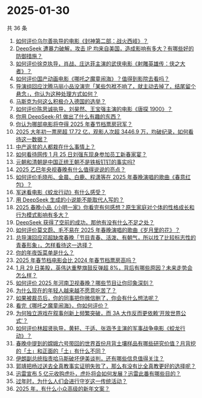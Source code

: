 # 2025-01-30

共 36 条

<!-- BEGIN ZHIHUVIDEO -->
<!-- 最后更新时间 Thu Jan 30 2025 02:18:56 GMT+0800 (China Standard Time) -->
1. [如何评价乌尔善执导的电影《封神第二部：战火西岐》？](https://www.zhihu.com/question/10693989679)
1. [DeepSeek 遭暴力破解，攻击 IP 均来自美国，造成影响有多大？有哪些好的防御措施？](https://www.zhihu.com/question/10805792061)
1. [如何评价徐克执导，肖战、庄达菲主演的武侠电影《射雕英雄传：侠之大者》？](https://www.zhihu.com/question/10693996991)
1. [如何评价国产动画电影《哪吒之魔童闹海》？值得到影院去看吗？](https://www.zhihu.com/question/9912332934)
1. [导演组回应沈腾马丽小品没演完「某些包袱不响了，就主动去掉了，结尾留个悬念」，你认为这种处理方式如何？](https://www.zhihu.com/question/10803282792)
1. [马斯克为何这么积极介入德国的选举？](https://www.zhihu.com/question/10665410096)
1. [如何评价陈思诚执导，刘昊然、王宝强主演的电影《唐探 1900》？](https://www.zhihu.com/question/10693022226)
1. [你用 DeepSeek-R1 做出了什么有趣的东西？](https://www.zhihu.com/question/10595179764)
1. [你认为哪部电影将夺得 2025 年春节档票房冠军？](https://www.zhihu.com/question/9247208774)
1. [2025 大年初一票房超 17.72 亿，观影人次超 3446.9 万，均破纪录，如何看待这一数据？](https://www.zhihu.com/question/10845942953)
1. [中产返贫的人都栽在什么事情上？](https://www.zhihu.com/question/657234416)
1. [如何看待网传 1 月 25 日刘强东现身参加员工新春家宴？](https://www.zhihu.com/question/10561872762)
1. [元朝和清朝是中国正统王朝不是铁板钉钉的事实吗?](https://www.zhihu.com/question/10759041814)
1. [2025 乙巳年央视春晚有什么值得说说的亮点？](https://www.zhihu.com/question/10771375522)
1. [如何评价毛晓彤、金晨、白鹿、程潇等在 2025 年春晚演唱的歌曲《春意红包》？](https://www.zhihu.com/question/10782486355)
1. [军迷看电影《蛟龙行动》有什么感受？](https://www.zhihu.com/question/10690251100)
1. [用 DeepSeek 生成的小说能不能取代人写的？](https://www.zhihu.com/question/10754411661)
1. [2025 春晚小品《小明一家》你看完有何感想？原生家庭对个体的性格成长和行为模式影响有多大？](https://www.zhihu.com/question/10785050735)
1. [DeepSeek 获得了空前的成功，那他有没有什么不足之处？](https://www.zhihu.com/question/10714927807)
1. [如何评价莫文蔚、毛不易在 2025 年春晚演唱的歌曲《岁月里的花》？](https://www.zhihu.com/question/10773575255)
1. [总导演回应邓超缺席春晚「节目青春、活泼、有朝气，所以找了比较标志性的青春形象」，怎样看待这一选择？](https://www.zhihu.com/question/10809176462)
1. [你的年夜饭菜单是什么？](https://www.zhihu.com/question/39975003)
1. [2025 年春节档电影会比 2024 年春节档票房高吗？](https://www.zhihu.com/question/9055814483)
1. [1 月 29 日美股，英伟达重整旗鼓反弹超 8%，背后有哪些原因？未来走势会怎么样？](https://www.zhihu.com/question/10803814934)
1. [如何评价 2025 年河南卫视春晚？哪些节目让你印象深刻？](https://www.zhihu.com/question/10625393460)
1. [为什么现在的年轻人越来越不愿意吃苦了？](https://www.zhihu.com/question/10760984999)
1. [如果被裁员后，你的同事把你微信删了，你会有什么想法呢？](https://www.zhihu.com/question/10706612248)
1. [看完《哪吒之魔童闹海》，你如何评价？](https://www.zhihu.com/question/10809675987)
1. [为何独立游戏在叙事创新上频繁突破，而 3A 大作反而更依赖‘开放世界公式’？](https://www.zhihu.com/question/10562418366)
1. [如何评价林超贤执导，黄轩、于适、张涵予主演的军事战争电影《蛟龙行动》？](https://www.zhihu.com/question/10788157599)
1. [春晚中提到的嫦娥六号带回的世界首份月背土壤样品有哪些研究价值？月背挖的「土」和正面的「土」有什么不同？](https://www.zhihu.com/question/658088633)
1. [伊朗副总统指责哈马斯破坏伊美谈判，还有哪些信息值得关注？](https://www.zhihu.com/question/10455833179)
1. [郭靖把杨过送去全真教事实证明失败了，那么有没有比全真教更好的选择呢？](https://www.zhihu.com/question/10628234593)
1. [迅雷宣布 5 亿元收购虎扑，虎扑将会如何发展？迅雷此番有哪些目的？](https://www.zhihu.com/question/10745782038)
1. [过年时，为什么人们会进行守岁这一传统活动？](https://www.zhihu.com/question/10117855830)
1. [2025 年，有什么小众高级的新年文案？](https://www.zhihu.com/question/8805621913)
<!-- END ZHIHUVIDEO -->
